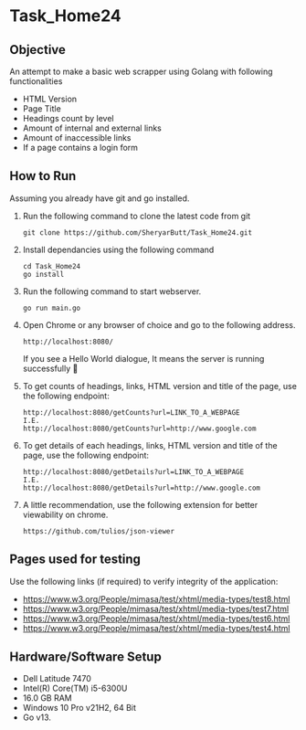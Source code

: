 # Task_Home24

## Objective

An attempt to make a basic web scrapper using Golang with following functionalities

- HTML Version
- Page Title
- Headings count by level
- Amount of internal and external links
- Amount of inaccessible links
- If a page contains a login form

## How to Run

Assuming you already have git and go installed.

1. Run the following command to clone the latest code from git

   ```
   git clone https://github.com/SheryarButt/Task_Home24.git
   ```
2. Install dependancies using the following command

   ```
   cd Task_Home24
   go install
   ```
3. Run the following command to start webserver.

   ```
   go run main.go
   ```
4. Open Chrome or any browser of choice and go to the following address.

   ```
   http://localhost:8080/
   ```

   If you see a Hello World dialogue, It means the server is running successfully 🥳
5. To get counts of headings, links, HTML version and title of the page, use the following endpoint:

   ```
   http://localhost:8080/getCounts?url=LINK_TO_A_WEBPAGE
   I.E. 
   http://localhost:8080/getCounts?url=http://www.google.com
   ```
6. To get details of each headings, links, HTML version and title of the page, use the following endpoint:

   ```
   http://localhost:8080/getDetails?url=LINK_TO_A_WEBPAGE
   I.E. 
   http://localhost:8080/getDetails?url=http://www.google.com
   ```
7. A little recommendation, use the following extension for better viewability on chrome.

   ```
   https://github.com/tulios/json-viewer
   ```

## Pages used for testing

 Use the following links (if required) to verify integrity of the application:

- https://www.w3.org/People/mimasa/test/xhtml/media-types/test8.html
- https://www.w3.org/People/mimasa/test/xhtml/media-types/test7.html
- https://www.w3.org/People/mimasa/test/xhtml/media-types/test6.html
- https://www.w3.org/People/mimasa/test/xhtml/media-types/test4.html

## Hardware/Software Setup

- Dell Latitude 7470
- Intel(R) Core(TM) i5-6300U
- 16.0 GB RAM
- Windows 10 Pro v21H2, 64 Bit
- Go v13.
